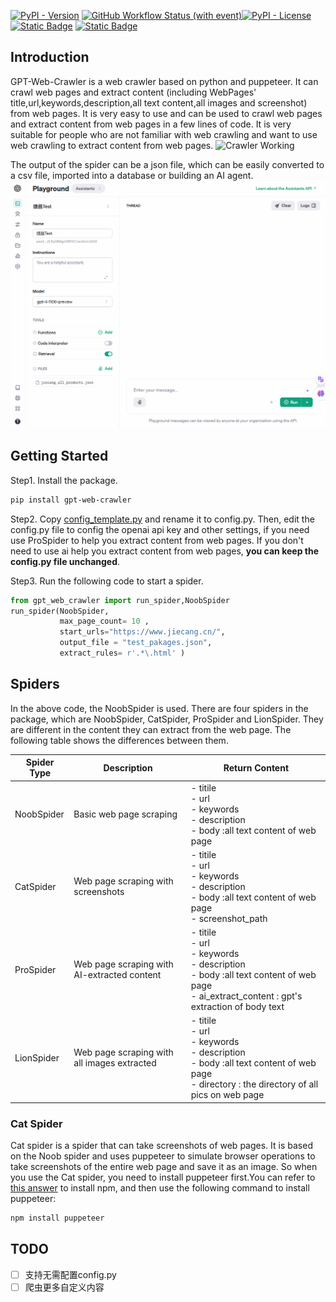 [![PyPI - Version](https://img.shields.io/pypi/v/gpt-web-crawler)](https://pypi.org/project/gpt-web-crawler/) [![GitHub Workflow Status (with event)](https://img.shields.io/github/actions/workflow/status/Tim-Saijun/gpt-web-crawler/python-publish.yml)](https://github.com/Tim-Saijun/gpt-web-crawler/actions/workflows/python-publish.yml)[![PyPI - License](https://img.shields.io/pypi/l/gpt-web-crawler)](https://pypi.org/project/gpt-web-crawler/)   [![Static Badge](https://img.shields.io/badge/%E7%AE%80%E4%BD%93%E4%B8%AD%E6%96%87-8A2BE2)](README-Zh.md) [![Static Badge](https://img.shields.io/badge/English-blue)](README.md)

## Introduction
GPT-Web-Crawler is a web crawler based on python and puppeteer. It can crawl web pages and extract content (including WebPages' title,url,keywords,description,all text content,all images and screenshot) from web pages. It is very easy to use and can be used to crawl web pages and extract content from web pages in a few lines of code. It is very suitable for people who are not familiar with web crawling and want to use web crawling to extract content from web pages.
![Crawler Working](images/crawler.gif)

The output of the spider can be a json file, which can be easily converted to a csv file, imported into a database or building an AI agent.
![Assistant demo](images/assistant_demo.gif)
## Getting Started
Step1. Install the package.
```bash
pip install gpt-web-crawler
```
Step2. Copy [config_template.py](config_template.py) and rename it to config.py. Then, edit the config.py file to config the openai api key and other settings, if you need use ProSpider to help you extract content from web pages. If you don't need to use ai help you extract content from web pages, **you can keep the config.py file unchanged**.

Step3. Run the following code to start a spider.
```python
from gpt_web_crawler import run_spider,NoobSpider
run_spider(NoobSpider, 
           max_page_count= 10 ,
           start_urls="https://www.jiecang.cn/", 
           output_file = "test_pakages.json",
           extract_rules= r'.*\.html' )
```

## Spiders
In the above code, the NoobSpider is used. There are four spiders in the package, which are NoobSpider, CatSpider, ProSpider and LionSpider. They are different in the content they can extract from the web page. The following table shows the differences between them.

| Spider Type | Description                                      | Return Content                                   |
|-------------|--------------------------------------------------|--------------------------------------------------|
| NoobSpider  | Basic web page scraping                          |- titile <br>- url<br>- keywords<br>- description<br>- body :all text content of web page|
| CatSpider   | Web page scraping with screenshots               |- titile <br>- url<br>- keywords<br>- description<br>- body :all text content of web page <br>- screenshot_path|
| ProSpider   | Web page scraping with AI-extracted content      |- titile <br>- url<br>- keywords<br>- description<br>- body :all text content of web page <br>- ai_extract_content : gpt's extraction of body text|
| LionSpider  | Web page scraping with all images extracted      |- titile <br>- url<br>- keywords<br>- description<br>- body :all text content of web page <br>- directory : the directory of all pics on web page|

### Cat Spider
Cat spider is a spider that can take screenshots of web pages. It is based on the Noob spider and uses puppeteer to simulate browser operations to take screenshots of the entire web page and save it as an image.
So when you use the Cat spider, you need to install puppeteer first.You can refer to [this answer](https://github.com/Tim-Saijun/gpt-web-crawler/commit/dd4edfe83209026a0e74dae8b9b3e6d5d9b9d90c#commitcomment-146072110) to install npm, and then use the following command to install puppeteer:
```bash
npm install puppeteer
```

## TODO
- [ ] 支持无需配置config.py
- [ ] 爬虫更多自定义内容
